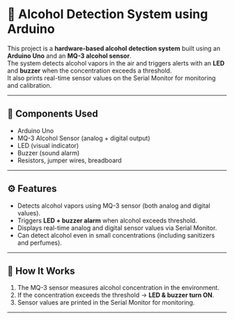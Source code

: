 # 🍷 Alcohol Detection System using Arduino

This project is a **hardware-based alcohol detection system** built using an **Arduino Uno** and an **MQ-3 alcohol sensor**.  
The system detects alcohol vapors in the air and triggers alerts with an **LED** and **buzzer** when the concentration exceeds a threshold.  
It also prints real-time sensor values on the Serial Monitor for monitoring and calibration.  

---

## 🔧 Components Used
- Arduino Uno  
- MQ-3 Alcohol Sensor (analog + digital output)  
- LED (visual indicator)  
- Buzzer (sound alarm)  
- Resistors, jumper wires, breadboard  

---

## ⚙️ Features
- Detects alcohol vapors using MQ-3 sensor (both analog and digital values).  
- Triggers **LED + buzzer alarm** when alcohol exceeds threshold.  
- Displays real-time analog and digital sensor values via Serial Monitor.  
- Can detect alcohol even in small concentrations (including sanitizers and perfumes).  

---

## 🚀 How It Works
1. The MQ-3 sensor measures alcohol concentration in the environment.  
2. If the concentration exceeds the threshold → **LED & buzzer turn ON**.  
3. Sensor values are printed in the Serial Monitor for monitoring.  

---


